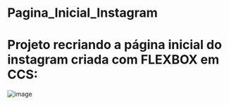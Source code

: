 # Pagina_Inicial_Instagram
# Projeto recriando a página inicial do instagram criada com FLEXBOX em CCS:


![image](https://user-images.githubusercontent.com/80645214/179317541-96ba66df-7690-4281-93a1-5f0759d3149e.png)

